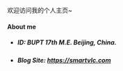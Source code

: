 欢迎访问我的个人主页~

#### About me

 - ##### ID: BUPT 17th M.E. Beijing, China.
 - ##### Blog Site: <https://smartvlc.com>
